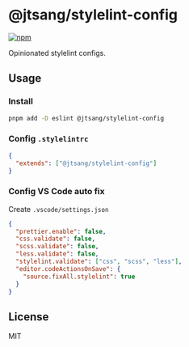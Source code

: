 # @jtsang/stylelint-config

[![npm](https://img.shields.io/npm/v/@jtsang/stylelint-config?color=a1b858&label=)](https://npmjs.com/package/@jtsang/stylelint-config)

Opinionated stylelint configs.


## Usage

### Install

```bash
pnpm add -D eslint @jtsang/stylelint-config
```

### Config `.stylelintrc`

```json
{
  "extends": ["@jtsang/stylelint-config"]
}
```

### Config VS Code auto fix

Create `.vscode/settings.json`

```json
{
  "prettier.enable": false,
  "css.validate": false,
  "scss.validate": false,
  "less.validate": false,
  "stylelint.validate": ["css", "scss", "less"],
  "editor.codeActionsOnSave": {
    "source.fixAll.stylelint": true
  }
}
```

## License

MIT
